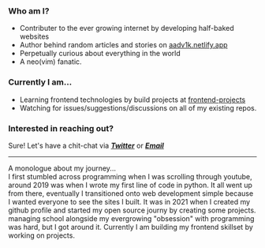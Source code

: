 ### Who am I?
- Contributer to the ever growing internet by developing half-baked websites
- Author behind random articles and stories on [aadv1k.netlify.app](http://aadv1k.netlify.app/)
- Perpetually curious about everything in the world
- A neo(vim) fanatic.

### Currently I am...
- Learning frontend technologies by build projects at [frontend-projects](https://github.com/aadv1k/frontend-projects)
- Watching for issues/suggestions/discussions on all of my existing repos.

### Interested in reaching out? 
Sure! Let's have a chit-chat via [***Twitter***](https://twitter.com/aadv1k) or [***Email***](mailto:aadv1k@outlook.com)

---

A monologue about my journey...<br>
I first stumbled across programming when I was scrolling through youtube, around 2019 was when I wrote my first line of code in python. It all went up from there, eventually I transitioned onto web development simple because I wanted everyone to see the sites I built.
It was in 2021 when I created my github profile and started my open source journy by creating some projects. managing school alongside my evergrowing "obsession" with programming was hard, but I got around it. Currently I am building my frontend skillset by working on projects.
